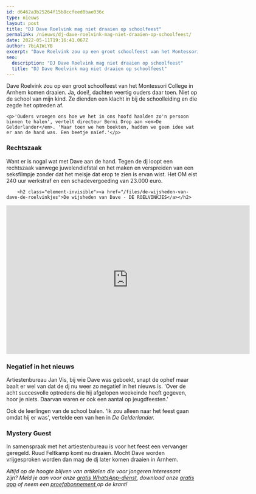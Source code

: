 ```yaml
---
id: d6462a3b25264f15b8ccfeed0bae036c
type: nieuws
layout: post
title: "DJ Dave Roelvink mag niet draaien op schoolfeest"
permalink: /nieuws/dj-dave-roelvink-mag-niet-draaien-op-schoolfeest/
date: 2022-05-11T19:16:41.067Z
author: 7biA1WiYB
excerpt: "Dave Roelvink zou op een groot schoolfeest van het Montessori College in Arnhem komen draaien. Ja, doei!, dachten veertig ouders daar toen. Niet op de school van mijn kind. Ze dienden een klacht in bij de schoolleiding en die zegde het optreden af.  "
seo:
  description: "DJ Dave Roelvink mag niet draaien op schoolfeest"
  title: "DJ Dave Roelvink mag niet draaien op schoolfeest"
---
```

Dave Roelvink zou op een groot schoolfeest van het Montessori College in Arnhem komen draaien. Ja, doei!, dachten veertig ouders daar toen. Niet op de school van mijn kind. Ze dienden een klacht in bij de schoolleiding en die zegde het optreden af.  

    <p>'Ouders vroegen ons hoe we het in ons hoofd haalden zo'n persoon binnen te halen', vertelt directeur Berni Drop aan <em>De Gelderlander</em>. 'Maar toen we hem boekten, hadden we geen idee wat er aan de hand was. Een beetje naïef.'</p>
<h3><strong>Rechtszaak</strong></h3>
<p>Want er is nogal wat met Dave aan de hand. Tegen de dj loopt een rechtszaak vanwege juwelendiefstal en het maken en verspreiden van een seksfilmpje zonder dat het meisje dat erop te zien is ervan wist. Het OM eist 240 uur werkstraf en een schadevergoeding van 23.000 euro.</p>
<p><div class="media media-element-container media-default"><div id="file-26220" class="file file-video file-video-youtube">

        <h2 class="element-invisible"><a href="/files/de-wijsheden-van-dave-de-roelvinkjes">De wijsheden van Dave - DE ROELVINKJES</a></h2>
    
  
  <div class="content">
    <div class="media-youtube-video file media-element file-default media-youtube-1">
  <iframe class="media-youtube-player" width="640" height="390" title="De wijsheden van Dave - DE ROELVINKJES" src="https://www.youtube.com/embed/wM1Ubey2eMQ?wmode=opaque&controls=" name="De wijsheden van Dave - DE ROELVINKJES" frameborder="0" allowfullscreen="">Video van De wijsheden van Dave - DE ROELVINKJES</iframe>
</div>
  </div>

  
</div>
</div>
<h3><strong>Negatief in het nieuws </strong></h3>
<p>Artiestenbureau Jan Vis, bij wie Dave was geboekt, snapt de ophef maar baalt er wel van dat de dj nu weer zo negatief in het nieuws is. 'Over de acht succesvolle optredens die hij afgelopen weekeinde heeft gegeven, hoor je niets. Daarvan waren er ook een aantal op jeugdfeesten.'</p>
<p>Ook de leerlingen van de school balen. 'Ik zou alleen naar het feest gaan omdat hij er was', vertelde een van hen in <em>De Gelderlander.</em> </p>
<h3>Mystery Guest</h3>
<p>In samenspraak met het artiestenbureau is voor het feest een vervanger geregeld. Ruud Feltkamp komt nu draaien. Mocht Dave worden vrijgesproken worden dan mag de dj later komen draaien in Arnhem.</p>
<p><em>Altijd op de hoogte blijven van artikelen die voor jongeren interessant zijn? Meld je aan voor onze </em><a href="https://7dagen.netlify.app/whatsapp"><em>gratis WhatsApp-dienst</em></a><em>, download onze </em><a href="https://7dagen.netlify.app/app"><em>gratis app</em></a><em> of neem een </em><a href="https://abonneren.sevendays.nl/abonneren/abonnementen/ae/artikel"><em>proefabonnement </em></a><em>op de krant!</em></p>  
